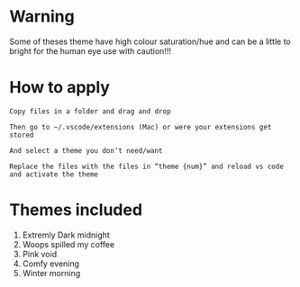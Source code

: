 # Warning 
Some of theses theme have high colour saturation/hue and can be a little to bright for the human eye
use with caution!!!

# How to apply 

``` Copy files in a folder and drag and drop ```


``` Then go to ~/.vscode/extensions (Mac) or were your extensions get stored ```


``` And select a theme you don’t need/want ```


``` Replace the files with the files in “theme {num}” and reload vs code and activate the theme ```

# Themes included 

1. Extremly Dark midnight
2. Woops spilled my coffee
3. Pink void 
4. Comfy evening
5. Winter morning






